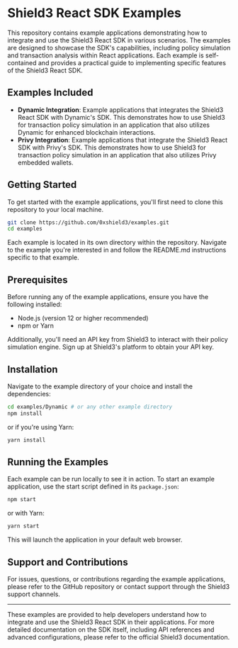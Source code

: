 # Shield3 React SDK Examples

This repository contains example applications demonstrating how to integrate and use the Shield3 React SDK in various scenarios. The examples are designed to showcase the SDK's capabilities, including policy simulation and transaction analysis within React applications. Each example is self-contained and provides a practical guide to implementing specific features of the Shield3 React SDK.

## Examples Included

- **Dynamic Integration**: Example applications that integrates the Shield3 React SDK with Dynamic's SDK. This demonstrates how to use Shield3 for transaction policy simulation in an application that also utilizes Dynamic for enhanced blockchain interactions.
- **Privy Integration**: Example applications that integrate the Shield3 React SDK with Privy's SDK. This demonstrates how to use Shield3 for transaction policy simulation in an application that also utilizes Privy embedded wallets.

## Getting Started

To get started with the example applications, you'll first need to clone this repository to your local machine.

```bash
git clone https://github.com/0xshield3/examples.git
cd examples
```

Each example is located in its own directory within the repository. Navigate to the example you're interested in and follow the README.md instructions specific to that example.

## Prerequisites

Before running any of the example applications, ensure you have the following installed:

- Node.js (version 12 or higher recommended)
- npm or Yarn

Additionally, you'll need an API key from Shield3 to interact with their policy simulation engine. Sign up at Shield3's platform to obtain your API key.

## Installation

Navigate to the example directory of your choice and install the dependencies:

```bash
cd examples/Dynamic # or any other example directory
npm install
```

or if you're using Yarn:

```bash
yarn install
```

## Running the Examples

Each example can be run locally to see it in action. To start an example application, use the start script defined in its `package.json`:

```bash
npm start
```

or with Yarn:

```bash
yarn start
```

This will launch the application in your default web browser.

## Support and Contributions

For issues, questions, or contributions regarding the example applications, please refer to the GitHub repository or contact support through the Shield3 support channels.

---

These examples are provided to help developers understand how to integrate and use the Shield3 React SDK in their applications. For more detailed documentation on the SDK itself, including API references and advanced configurations, please refer to the official Shield3 documentation.